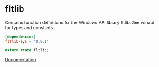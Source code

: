 # fltlib #
Contains function definitions for the Windows API library fltlib. See winapi for types and constants.

```toml
[dependencies]
fltlib-sys = "0.0.1"
```

```rust
extern crate fltlib;
```

[Documentation](https://retep998.github.io/doc/winapi/fltlib/)
